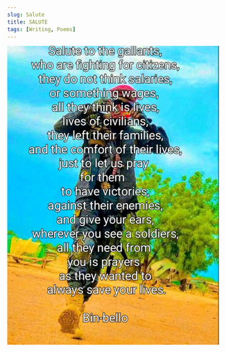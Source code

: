 ```yaml
---
slug: Salute
title: SALUTE
tags: [Writing, Poems]
---
```


<!-- ![](img/ccgsu.jpg) -->

![](img/salute.png)